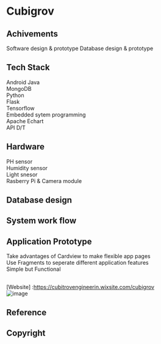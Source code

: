 # Cubigrov
## Achivements
Software design & prototype
Database design & prototype

## Tech Stack
Android Java  
MongoDB  
Python   
Flask  
Tensorflow  
Embedded sytem programming  
Apache Echart  
API D/T

## Hardware
PH sensor  
Humidity sensor  
Light snesor  
Rasberry Pi & Camera module  

## Database design

## System work flow

## Application Prototype
Take advantages of Cardview to make flexible app pages  
Use Fragments to seperate different application features   
Simple but Functional  
##
[Website] :https://cubitrovengineerin.wixsite.com/cubigrov  
![image](https://user-images.githubusercontent.com/42330996/214218029-d312e876-1899-4585-ad0b-b8bc4d6d669d.png)


## Reference

## Copyright


 
